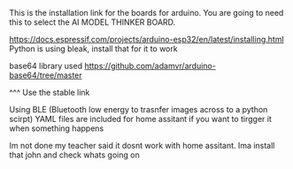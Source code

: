 This is the installation link for the boards for arduino. You are going to need this to select the AI MODEL THINKER BOARD. 

https://docs.espressif.com/projects/arduino-esp32/en/latest/installing.html
Python is using bleak, install that for it to work

base64 library used 
https://github.com/adamvr/arduino-base64/tree/master

^^^ Use the stable link

Using BLE (Bluetooth low energy to trasnfer images across to a python scirpt) 
YAML files are included for home assitant if you want to tirgger it when something happens

 Im not done my teacher said it dosnt work with home assitant. Ima install that john and check whats going on
